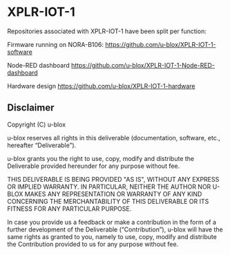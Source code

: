 # XPLR-IOT-1
Repositories associated with XPLR-IOT-1 have been split per function:

Firmware running on NORA-B106:
https://github.com/u-blox/XPLR-IOT-1-software

Node-RED dashboard
https://github.com/u-blox/XPLR-IOT-1-Node-RED-dashboard

Hardware design
https://github.com/u-blox/XPLR-IOT-1-hardware

## Disclaimer
Copyright (C) u-blox 

u-blox reserves all rights in this deliverable (documentation, software, etc.,
hereafter “Deliverable”). 

u-blox grants you the right to use, copy, modify and distribute the
Deliverable provided hereunder for any purpose without fee.

THIS DELIVERABLE IS BEING PROVIDED "AS IS", WITHOUT ANY EXPRESS OR IMPLIED
WARRANTY. IN PARTICULAR, NEITHER THE AUTHOR NOR U-BLOX MAKES ANY
REPRESENTATION OR WARRANTY OF ANY KIND CONCERNING THE MERCHANTABILITY OF THIS
DELIVERABLE OR ITS FITNESS FOR ANY PARTICULAR PURPOSE.

In case you provide us a feedback or make a contribution in the form of a
further development of the Deliverable (“Contribution”), u-blox will have the
same rights as granted to you, namely to use, copy, modify and distribute the
Contribution provided to us for any purpose without fee.
